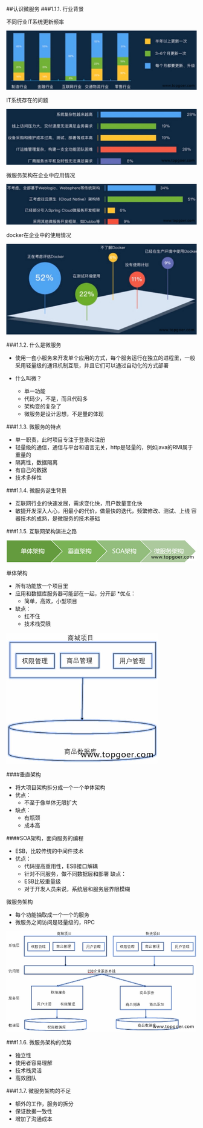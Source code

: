 ##认识微服务
###1.1.1. 行业背景

不同行业IT系统更新频率

![](.1认识微服务_images/11c8b7c6.png)

IT系统存在的问题

![](.1认识微服务_images/725f641b.png)

微服务架构在企业中应用情况

![](.1认识微服务_images/870e9e45.png)

docker在企业中的使用情况

![](.1认识微服务_images/18108b7b.png)

###1.1.2. 什么是微服务
* 使用一套小服务来开发单个应用的方式，每个服务运行在独立的进程里，一般采用轻量级的通讯机制互联，并且它们可以通过自动化的方式部署

* 什么叫微？

  - 单一功能
  - 代码少，不是，而且代码多
  - 架构变的复杂了
  - 微服务是设计思想，不是量的体现
  
###1.1.3. 微服务的特点
* 单一职责，此时项目专注于登录和注册
* 轻量级的通信，通信与平台和语言无关，http是轻量的，例如java的RMI属于重量的
* 隔离性，数据隔离
* 有自己的数据
* 技术多样性

###1.1.4. 微服务诞生背景
* 互联网行业的快速发展，需求变化快，用户数量变化快
* 敏捷开发深入人心，用最小的代价，做最快的迭代，频繁修改、测试、上线
容器技术的成熟，是微服务的技术基础

###1.1.5. 互联网架构演进之路

![](.1.认识微服务_images/934ae21a.png)

单体架构

* 所有功能放一个项目里
* 应用和数据库服务器可能部在一起，分开部
*优点：
    - 简单，高效，小型项目
* 缺点：
    - 扛不住
    - 技术栈受限
    
     
![](.1.认识微服务_images/e9b9f99a.png)

####垂直架构

* 将大项目架构拆分成一个一个单体架构
* 优点：
    - 不至于像单体无限扩大
* 缺点：
    - 有瓶颈
    - 成本高
    
####SOA架构，面向服务的编程

* ESB，比较传统的中间件技术
* 优点：
    - 代码提高重用性，ESB接口解耦
    - 针对不同服务，做不同数据层和部署
缺点：
    - ESB比较重量级
    - 对于开发人员来说，系统层和服务层界限模糊

微服务架构

* 每个功能抽取成一个一个的服务
* 微服务之间访问是轻量级的，RPC

![](.1.认识微服务_images/5ea8b686.png)

###1.1.6. 微服务架构的优势

* 独立性
* 使用者容易理解
* 技术栈灵活
* 高效团队

###1.1.7. 微服务架构的不足
* 额外的工作，服务的拆分
* 保证数据一致性
* 增加了沟通成本
